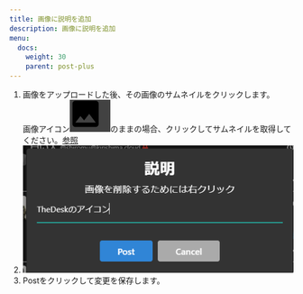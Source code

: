 ```yaml
---
title: 画像に説明を追加
description: 画像に説明を追加
menu:
  docs:
    weight: 30
    parent: post-plus
---
```


1. 画像をアップロードした後、その画像のサムネイルをクリックします。  
画像アイコン![toot26](https://raw.githubusercontent.com/cutls/TheDeskDocs/master/media/toot26.png)のままの場合、クリックしてサムネイルを取得してください。[参照](/post/basic/img)
1. ![toot27](https://raw.githubusercontent.com/cutls/TheDeskDocs/master/media/toot27.png)
1. Postをクリックして変更を保存します。
